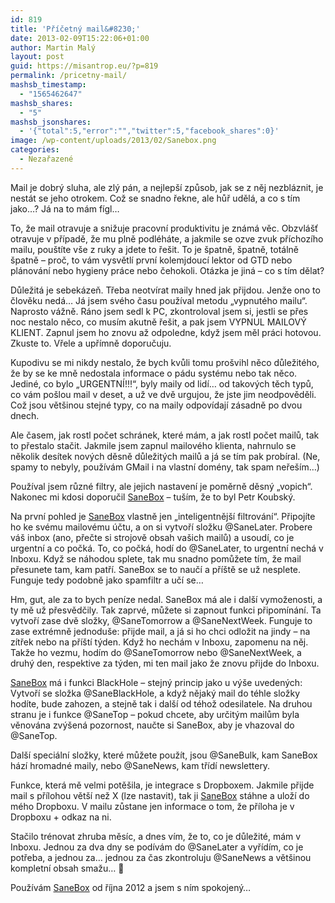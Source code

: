 ```yaml
---
id: 819
title: 'Příčetný mail&#8230;'
date: 2013-02-09T15:22:06+01:00
author: Martin Malý
layout: post
guid: https://misantrop.eu/?p=819
permalink: /pricetny-mail/
mashsb_timestamp:
  - "1565462647"
mashsb_shares:
  - "5"
mashsb_jsonshares:
  - '{"total":5,"error":"","twitter":5,"facebook_shares":0}'
image: /wp-content/uploads/2013/02/Sanebox.png
categories:
  - Nezařazené
---
```

Mail je dobrý sluha, ale zlý pán, a nejlepší způsob, jak se z něj nezbláznit, je nestát se jeho otrokem. Což se snadno řekne, ale hůř udělá, a co s tím jako&#8230;? Já na to mám fígl&#8230;

<!--more-->

To, že mail otravuje a snižuje pracovní produktivitu je známá věc. Obzvlášť otravuje v případě, že mu plně podléháte, a jakmile se ozve zvuk příchozího mailu, pouštíte vše z ruky a jdete to řešit. To je špatně, špatně, totálně špatně &#8211; proč, to vám vysvětlí první kolemjdoucí lektor od GTD nebo plánování nebo hygieny práce nebo čehokoli. Otázka je jiná &#8211; co s tím dělat?

Důležitá je sebekázeň. Třeba neotvírat maily hned jak přijdou. Jenže ono to člověku nedá&#8230; Já jsem svého času používal metodu &#8222;vypnutého mailu&#8220;. Naprosto vážně. Ráno jsem sedl k PC, zkontroloval jsem si, jestli se přes noc nestalo něco, co musím akutně řešit, a pak jsem VYPNUL MAILOVÝ KLIENT. Zapnul jsem ho znovu až odpoledne, když jsem měl práci hotovou. Zkuste to. Vřele a upřímně doporučuju.

Kupodivu se mi nikdy nestalo, že bych kvůli tomu prošvihl něco důležitého, že by se ke mně nedostala informace o pádu systému nebo tak něco. Jediné, co bylo &#8222;URGENTNÍ!!!&#8220;, byly maily od lidí&#8230; od takových těch typů, co vám pošlou mail v deset, a už ve dvě urgujou, že jste jim neodpověděli. Což jsou většinou stejné typy, co na maily odpovídají zásadně po dvou dnech.

Ale časem, jak rostl počet schránek, které mám, a jak rostl počet mailů, tak to přestalo stačit. Jakmile jsem zapnul mailového klienta, nahrnulo se několik desítek nových děsně důležitých mailů a já se tím pak probíral. (Ne, spamy to nebyly, používám GMail i na vlastní domény, tak spam neřeším&#8230;)

Používal jsem různé filtry, ale jejich nastavení je poměrně děsný &#8222;vopich&#8220;. Nakonec mi kdosi doporučil [SaneBox](https://sanebox.jdem.cz) &#8211; tuším, že to byl Petr Koubský.

Na první pohled je [SaneBox](https://sanebox.jdem.cz) vlastně jen &#8222;inteligentnější filtrování&#8220;. Připojíte ho ke svému mailovému účtu, a on si vytvoří složku @SaneLater. Probere váš inbox (ano, přečte si strojově obsah vašich mailů) a usoudí, co je urgentní a co počká. To, co počká, hodí do @SaneLater, to urgentní nechá v Inboxu. Když se náhodou splete, tak mu snadno pomůžete tím, že mail přesunete tam, kam patří. SaneBox se to naučí a příště se už nesplete. Funguje tedy podobně jako spamfiltr a učí se&#8230;

Hm, gut, ale za to bych peníze nedal. SaneBox má ale i další vymoženosti, a ty mě už přesvědčily. Tak zaprvé, můžete si zapnout funkci připomínání. Ta vytvoří zase dvě složky, @SaneTomorrow a @SaneNextWeek. Funguje to zase extrémně jednoduše: přijde mail, a já si ho chci odložit na jindy &#8211; na zítřek nebo na příští týden. Když ho nechám v Inboxu, zapomenu na něj. Takže ho vezmu, hodím do @SaneTomorrow nebo @SaneNextWeek, a druhý den, respektive za týden, mi ten mail jako že znovu přijde do Inboxu.

[SaneBox](https://sanebox.jdem.cz) má i funkci BlackHole &#8211; stejný princip jako u výše uvedených: Vytvoří se složka @SaneBlackHole, a když nějaký mail do téhle složky hodíte, bude zahozen, a stejně tak i další od téhož odesilatele. Na druhou stranu je i funkce @SaneTop &#8211; pokud chcete, aby určitým mailům byla věnována zvýšená pozornost, naučte si SaneBox, aby je vhazoval do @SaneTop.

Další speciální složky, které můžete použít, jsou @SaneBulk, kam SaneBox hází hromadné maily, nebo @SaneNews, kam třídí newslettery.

Funkce, která mě velmi potěšila, je integrace s Dropboxem. Jakmile přijde mail s přílohou větší než X (lze nastavit), tak ji [SaneBox](https://sanebox.jdem.cz) stáhne a uloží do mého Dropboxu. V mailu zůstane jen informace o tom, že příloha je v Dropboxu + odkaz na ni.

Stačilo trénovat zhruba měsíc, a dnes vím, že to, co je důležité, mám v Inboxu. Jednou za dva dny se podívám do @SaneLater a vyřídím, co je potřeba, a jednou za&#8230; jednou za čas zkontroluju @SaneNews a většinou kompletní obsah smažu&#8230; 🙂

Používám [SaneBox](https://sanebox.jdem.cz) od října 2012 a jsem s ním spokojený&#8230;